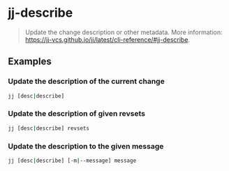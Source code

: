 # jj-describe

> Update the change description or other metadata. More information: <https://jj-vcs.github.io/jj/latest/cli-reference/#jj-describe>.

## Examples

### Update the description of the current change

```bash
jj [desc|describe]
```

### Update the description of given revsets

```bash
jj [desc|describe] revsets
```

### Update the description to the given message

```bash
jj [desc|describe] [-m|--message] message
```
